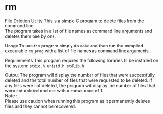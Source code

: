# rm
File Deletion Utility
This is a simple C program to delete files from the command line.\
The program takes in a list of file names as command line arguments and deletes them one by one.

Usage
To use the program simply do `make` and then run the compiled executable `rm_prog` with a list of file names as command line arguments.

Requirements
This program requires the following libraries to be installed on the system:
`
stdio.h
unistd.h
stdlib.h
`

Output
The program will display the number of files that were successfully deleted and the total number of files that were requested to be deleted.
If any files were not deleted, the program will display the number of files that were not deleted and exit with a status code of 1.\
Note :\
Please use caution when running this program as it permanently deletes files and they cannot be recovered.
